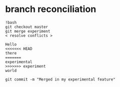 # branch reconciliation

	!bash
	git checkout master
	git merge experiment
	< resolve conflicts >

	Hello
	<<<<<<< HEAD
	there
	=======
	experimental
	>>>>>>> experiment
	world

	git commit -m "Merged in my experimental feature"
